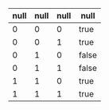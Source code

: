 | null | null | null | null |
| -- | -- | -- | -- |
| 0 | 0 | 0 | true |
| 0 | 0 | 1 | true |
| 0 | 1 | 0 | false |
| 0 | 1 | 1 | false |
| 1 | 1 | 0 | true |
| 1 | 1 | 1 | true |
